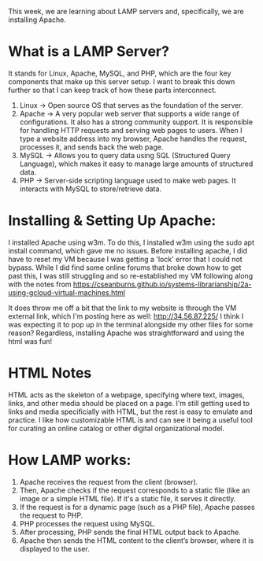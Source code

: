 This week, we are learning about LAMP servers and, specifically, we are installing Apache. 
# What is a LAMP Server?
It stands for Linux, Apache, MySQL, and PHP, which are the four key components that make up this server setup. I want to break this down further so that I can keep track of how these parts interconnect. 

1. Linux -> Open source OS that serves as the foundation of the server.
2. Apache -> A very popular web server that supports a wide range of configurations. It also has a strong community support. It is responsible for handling HTTP requests and serving web pages to users. When I type a website address into my browser, Apache handles the request, processes it, and sends back the web page.
3. MySQL -> Allows you to query data using SQL (Structured Query Language), which makes it easy to manage large amounts of structured data.
4. PHP -> Server-side scripting language used to make web pages. It interacts with MySQL to store/retrieve data. 

# Installing & Setting Up Apache:
I installed Apache using w3m. To do this, I installed w3m using the sudo apt install command, which gave me no issues. Before installing apache, I did have to reset my VM because I was getting a 'lock' error that I could not bypass. While I did find some online forums that broke down how to get past this, I was still struggling and so re-established my VM following along with the notes from https://cseanburns.github.io/systems-librarianship/2a-using-gcloud-virtual-machines.html 

It does throw me off a bit that the link to my website is through the VM external link, which I'm posting here as well: http://34.56.87.225/
I think I was expecting it to pop up in the terminal alongside my other files for some reason? Regardless, installing Apache was straightforward and using the html was fun!

# HTML Notes
HTML acts as the skeleton of a webpage, specifying where text, images, links, and other media should be placed on a page. I'm still getting used to links and media specificially with HTML, but the rest is easy to emulate and practice. 
I like how customizable HTML is and can see it being a useful tool for curating an online catalog or other digital  organizational model. 

# How LAMP works:
1. Apache receives the request from the client (browser).
2. Then, Apache checks if the request corresponds to a static file (like an image or a simple HTML file). If it's a static file, it serves it directly.
3. If the request is for a dynamic page (such as a PHP file), Apache passes the request to PHP.
4. PHP processes the request using MySQL. 
5. After processing, PHP sends the final HTML output back to Apache.
6. Apache then sends the HTML content to the client’s browser, where it is displayed to the user.


